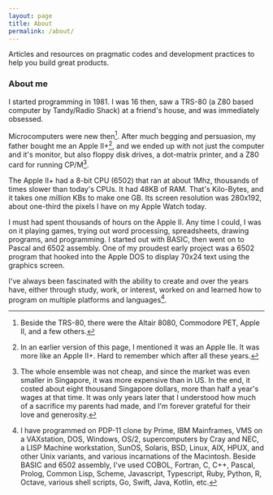 ```yaml
---
layout: page
title: About
permalink: /about/
---
```

Articles and resources on pragmatic codes and development practices to help you build great products.

### About me
I started programming in 1981. I was 16 then, saw a TRS-80 (a Z80 based computer by Tandy/Radio Shack) at a friend's house, and was immediately obsessed.

Microcomputers were new then[^micros]. After much begging and persuasion, my father bought me an Apple II+[^apple], and we ended up with not just the computer and it's monitor, but also floppy disk drives, a dot-matrix printer, and a Z80 card for running CP/M[^cost].

The Apple II+ had a 8-bit CPU (6502) that ran at about 1Mhz, thousands of times slower than today's CPUs. It had 48KB of RAM. That's Kilo-Bytes, and it takes one *million* KBs to make one GB. Its screen resolution was 280x192, about one-third the pixels I have on my Apple Watch today.

I must had spent thousands of hours on the Apple II. Any time I could, I was on it playing games, trying out word processing, spreadsheets, drawing programs, and programming. I started out with BASIC, then went on to Pascal and 6502 assembly. One of my proudest early project was a 6502 program that hooked into the Apple DOS to display 70x24 text using the graphics screen.

I've always been fascinated with the ability to create and over the years have, either through study, work, or interest, worked on and learned how to program on multiple platforms and languages[^range].



[^micros]: Beside the TRS-80, there were the Altair 8080, Commodore PET, Apple II, and a few others.
[^apple]: In an earlier version of this page, I mentioned it was an Apple IIe. It was more like an Apple II+. Hard to remember which after all these years.
[^cost]: The whole ensemble was not cheap, and since the market was even smaller in Singapore, it was more expensive than in US. In the end, it costed about eight thousand Singapore dollars, more than half a year's wages at that time. It was only years later that I understood how much of a sacrifice my parents had made, and I'm forever grateful for their love and generosity.
[^range]: I have programmed on PDP-11 clone by Prime, IBM Mainframes, VMS on a VAXstation, DOS, Windows, OS/2,  supercomputers by Cray and NEC, a LISP Machine workstation, SunOS, Solaris, BSD, Linux, AIX, HPUX, and other Unix variants, and various incarnations of the Macintosh. Beside BASIC and 6502 assembly, I've used COBOL, Fortran, C, C++, Pascal, Prolog, Common Lisp, Scheme, Javascript, Typescript, Ruby, Python, R, Octave, various shell scripts, Go, Swift, Java, Kotlin, etc.
